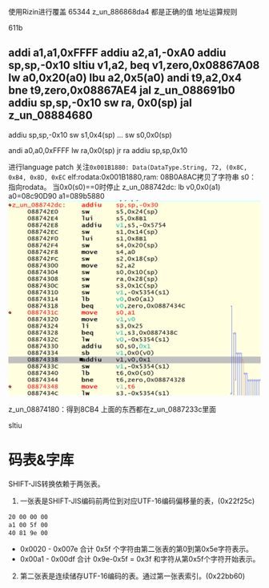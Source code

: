 使用Rizin进行覆盖
65344
z_un_886868da4
都是正确的值
地址运算规则

611b

addi a1,a1,0xFFFF
addiu a2,a1,-0xA0
addiu sp,sp,-0x10
sltiu v1,a2,
beq v1,zero,0x08867A08
lw a0,0x20(a0)
lbu a2,0x5(a0)
andi t9,a2,0x4
bne t9,zero,0x08867AE4
jal z_un_088691b0
addiu sp,sp,-0x10
sw ra, 0x0(sp)
jal z_un_08884680
------------
addiu sp,sp,-0x10
sw s1,0x4(sp)
...
sw s0,0x0(sp)

andi a0,a0,0xFFFF
lw ra,0x0(sp)
jr ra
addiu sp,sp,0x10

进行language patch
关注`0x001B1880: Data(DataType.String, 72, (0x8C, 0xB4, 0x8D, 0xEC`
elf:rodata:0x001B1880,ram:
08B0A8AC拷贝了字符串
s0：指向rodata。
当0x0(s0)==0时停止
z_un_088742dc:
lb v0,0x0(a1)
a0=08c90D90
a1=089b5880
![alt text](image.png)

z_un_08874180：得到8CB4
上面的东西都在z_un_0887233c里面

sltiu

# 码表&字库
SHIFT-JIS转换依赖于两张表。
1. 一张表是SHIFT-JIS编码前两位到对应UTF-16编码偏移量的表，(0x22f25c)
```
20 00 00 00
a1 00 5f 00
40 81 9e 00
```
+ 0x0020 - 0x007e 合计 0x5f 个字符由第二张表的第0到第0x5e字符表示。
+ 0x00a1 - 0x00df 合计 0x9e-0x5f = 0x3f 和字符从第0x5f个字符开始表示。

2. 第二张表是连续储存UTF-16编码的表。通过第一张表索引。(0x22bb60)